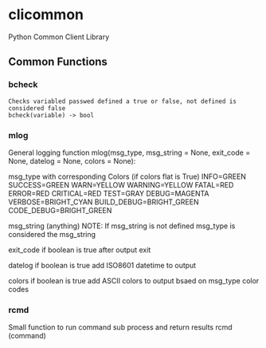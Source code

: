 # clicommon

Python Common Client Library

## Common Functions

### bcheck

    Checks variabled passwed defined a true or false, not defined is considered false
    bcheck(variable) -> bool

### mlog

  General logging function
  mlog(msg_type, msg_string = None, exit_code = None, datelog = None, colors = None):

  msg_type with corresponding Colors (if colors flat is True)
    INFO=GREEN
    SUCCESS=GREEN
    WARN=YELLOW
    WARNING=YELLOW
    FATAL=RED
    ERROR=RED
    CRITICAL=RED
    TEST=GRAY
    DEBUG=MAGENTA
    VERBOSE=BRIGHT_CYAN
    BUILD_DEBUG=BRIGHT_GREEN
    CODE_DEBUG=BRIGHT_GREEN

  msg_string (anything)
    NOTE: If msg_string is not defined msg_type is considered the msg_string

  exit_code if boolean is true after output exit

  datelog if boolean is true add ISO8601 datetime to output

  colors if boolean is true add ASCII colors to output bsaed on msg_type color codes

### rcmd

  Small function to run command sub process and return results
  rcmd (command)
